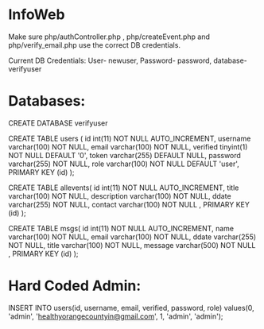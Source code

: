# InfoWeb
Make sure php/authController.php , php/createEvent.php and php/verify_email.php use the correct DB credentials. 

Current DB Credentials:
User- newuser, 
Password- password, 
database- verifyuser

# Databases:
CREATE DATABASE verifyuser

CREATE TABLE users (
 id int(11) NOT NULL AUTO_INCREMENT,
 username varchar(100) NOT NULL,
 email varchar(100) NOT NULL,
 verified tinyint(1) NOT NULL DEFAULT '0',
 token varchar(255) DEFAULT NULL,
 password varchar(255) NOT NULL,
 role varchar(100) NOT NULL DEFAULT 'user',
 PRIMARY KEY (id)
);

CREATE TABLE allevents( 
 id int(11) NOT NULL AUTO_INCREMENT, 
 title varchar(100) NOT NULL, 
 description varchar(100) NOT NULL,
 ddate varchar(255) NOT NULL, 
 contact varchar(100) NOT NULL , PRIMARY KEY (id) 
);

CREATE TABLE msgs( 
 id int(11) NOT NULL AUTO_INCREMENT, 
 name varchar(100) NOT NULL, 
 email varchar(100) NOT NULL, 
 ddate varchar(255) NOT NULL, 
 title varchar(100) NOT NULL, 
 message varchar(500) NOT NULL , PRIMARY KEY (id) 
);

# Hard Coded Admin:
INSERT INTO users(id, username, email, verified, password, role) 
	    values(0, 'admin', 'healthyorangecountyin@gmail.com', 1, 'admin', 'admin');
